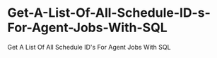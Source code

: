 # Get-A-List-Of-All-Schedule-ID-s-For-Agent-Jobs-With-SQL
Get A List Of All Schedule ID's For Agent Jobs With SQL

